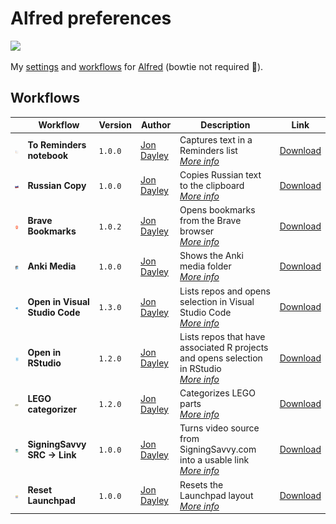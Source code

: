 # Alfred preferences

![](https://img.shields.io/github/v/release/cadnza/Alfred.alfredpreferences)

My [settings](https://www.alfredapp.com/help/advanced/) and [workflows](https://www.alfredapp.com/workflows/) for [Alfred](https://www.alfredapp.com/) (bowtie not required 🎩).

## Workflows

| | Workflow | Version | Author | Description | Link |
|-|-|-|-|-|-|
| <img src="images/com.jondayley.alfredToRemindersNotebook.png" width="100"></img> | **To Reminders notebook** | `1.0.0` | [Jon Dayley](https://github.com/cadnza) | Captures text in a Reminders list<br/>[*More info*](details/com.jondayley.alfredToRemindersNotebook.md) | [Download](exports/com.jondayley.alfredToRemindersNotebook.alfredworkflow) |
| <img src="images/com.jondayley.russianCopy.png" width="100"></img> | **Russian Copy** | `1.0.0` | [Jon Dayley](https://www.github.com/cadnza) | Copies Russian text to the clipboard<br/>[*More info*](details/com.jondayley.russianCopy.md) | [Download](exports/com.jondayley.russianCopy.alfredworkflow) |
| <img src="images/com.jondayley.alfredBraveBookmarks.png" width="100"></img> | **Brave Bookmarks** | `1.0.2` | [Jon Dayley](https://github.com/cadnza) | Opens bookmarks from the Brave browser<br/>[*More info*](details/com.jondayley.alfredBraveBookmarks.md) | [Download](exports/com.jondayley.alfredBraveBookmarks.alfredworkflow) |
| <img src="images/com.jondayley.alfredAmedia.png" width="100"></img> | **Anki Media** | `1.0.0` | [Jon Dayley](https://github.com/cadnza) | Shows the Anki media folder<br/>[*More info*](details/com.jondayley.alfredAmedia.md) | [Download](exports/com.jondayley.alfredAmedia.alfredworkflow) |
| <img src="images/com.jondayley.alfredOpenInVScode.png" width="100"></img> | **Open in Visual Studio Code** | `1.3.0` | [Jon Dayley](https://github.com/cadnza) | Lists repos and opens selection in Visual Studio Code<br/>[*More info*](details/com.jondayley.alfredOpenInVScode.md) | [Download](exports/com.jondayley.alfredOpenInVScode.alfredworkflow) |
| <img src="images/com.jondayley.alfredOpenInRStudio.png" width="100"></img> | **Open in RStudio** | `1.2.0` | [Jon Dayley](https://github.com/cadnza) | Lists repos that have associated R projects and opens selection in RStudio<br/>[*More info*](details/com.jondayley.alfredOpenInRStudio.md) | [Download](exports/com.jondayley.alfredOpenInRStudio.alfredworkflow) |
| <img src="images/com.jondayley.alfredLegoCategorizer.png" width="100"></img> | **LEGO categorizer** | `1.2.0` | [Jon Dayley](https://github.com/cadnza) | Categorizes LEGO parts<br/>[*More info*](details/com.jondayley.alfredLegoCategorizer.md) | [Download](exports/com.jondayley.alfredLegoCategorizer.alfredworkflow) |
| <img src="images/com.jondayley.alfredSigningSavvyToLink.png" width="100"></img> | **SigningSavvy SRC → Link** | `1.0.0` | [Jon Dayley](https://github.com/cadnza) | Turns video source from SigningSavvy.com into a usable link<br/>[*More info*](details/com.jondayley.alfredSigningSavvyToLink.md) | [Download](exports/com.jondayley.alfredSigningSavvyToLink.alfredworkflow) |
| <img src="images/com.jondayley.alfredResetLaunchpad.png" width="100"></img> | **Reset Launchpad** | `1.0.0` | [Jon Dayley](https://github.com/cadnza) | Resets the Launchpad layout<br/>[*More info*](details/com.jondayley.alfredResetLaunchpad.md) | [Download](exports/com.jondayley.alfredResetLaunchpad.alfredworkflow) |
